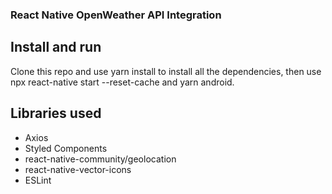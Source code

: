 ### React Native OpenWeather API Integration

## Install and run

Clone this repo and use yarn install to install all the dependencies, then use npx react-native start --reset-cache and yarn android.

## Libraries used

- Axios
- Styled Components
- react-native-community/geolocation
- react-native-vector-icons
- ESLint
